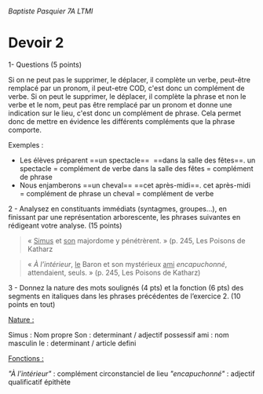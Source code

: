 ###### Baptiste Pasquier 7A LTMI
# Devoir 2 

1- Questions (5 points)

Si on ne peut pas le supprimer, le déplacer, il complète un verbe, peut-être remplacé par un pronom, il peut-etre COD,  c'est donc un complément de verbe.
Si on peut le supprimer, le déplacer, il complète la phrase et non le verbe et le nom, peut pas être remplacé par un pronom et donne une indication sur le lieu,  c'est donc un complément de phrase.
Cela permet donc de mettre en évidence les différents compléments que la phrase comporte.

Exemples :

- Les élèves préparent ==un spectacle==  ==dans la salle des fêtes==.
un spectacle = complément de verbe
dans la salle des fêtes = complément de phrase
- Nous enjamberons ==un cheval==  ==cet après-midi==.
 cet après-midi = complément de phrase
un cheval = complément de verbe

2 - Analysez en constituants immédiats (syntagmes, groupes...), en finissant par une représentation arborescente, les phrases suivantes en rédigeant votre analyse. (15 points)

> « <u>Simus</u> et <u>son</u> majordome y pénétrèrent. » (p. 245, Les Poisons de Katharz

> « *À l’intérieur*, <u>le</u> Baron et son mystérieux <u>ami</u> *encapuchonné*, attendaient, seuls. » (p. 245, Les Poisons de Katharz)

3 - Donnez la nature des mots soulignés (4 pts) et la fonction (6 pts) des segments en italiques dans les phrases précédentes de l’exercice 2. (10 points en tout)

<u>Nature :</u>

Simus : Nom propre
Son : determinant / adjectif possessif
ami : nom masculin 
le : determinant / article defini 

<u>Fonctions :</u>

*"À l’intérieur"* : complément circonstanciel de lieu 
*"encapuchonné"* : adjectif qualificatif épithète